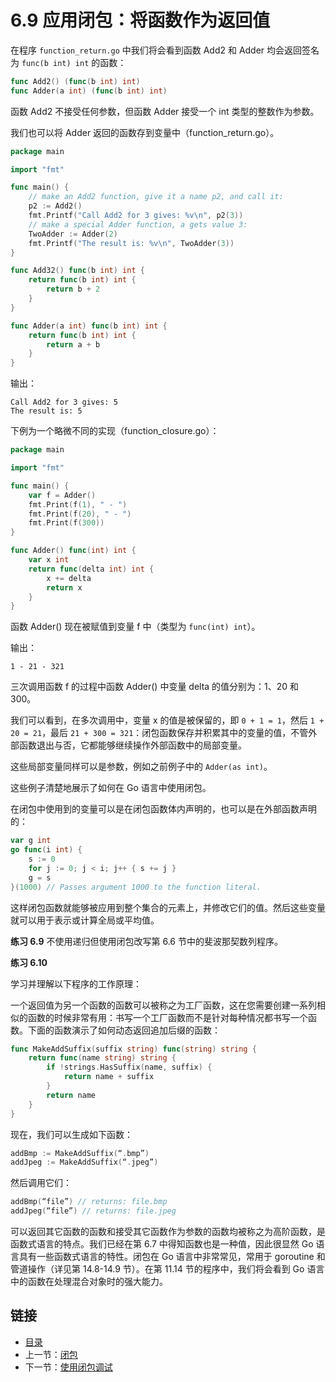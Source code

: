 # 6.9 应用闭包：将函数作为返回值

在程序 `function_return.go` 中我们将会看到函数 Add2 和 Adder 均会返回签名为 `func(b int) int` 的函数：

```go
func Add2() (func(b int) int)
func Adder(a int) (func(b int) int)
```

函数 Add2 不接受任何参数，但函数 Adder 接受一个 int 类型的整数作为参数。

我们也可以将 Adder 返回的函数存到变量中（function_return.go）。

```go
package main

import "fmt"

func main() {
	// make an Add2 function, give it a name p2, and call it:
	p2 := Add2()
	fmt.Printf("Call Add2 for 3 gives: %v\n", p2(3))
	// make a special Adder function, a gets value 3:
	TwoAdder := Adder(2)
	fmt.Printf("The result is: %v\n", TwoAdder(3))
}

func Add32() func(b int) int {
	return func(b int) int {
		return b + 2
	}
}

func Adder(a int) func(b int) int {
	return func(b int) int {
		return a + b
	}
}
```

输出：

```
Call Add2 for 3 gives: 5
The result is: 5
```

下例为一个略微不同的实现（function_closure.go）：

```go
package main

import "fmt"

func main() {
	var f = Adder()
	fmt.Print(f(1), " - ")
	fmt.Print(f(20), " - ")
	fmt.Print(f(300))
}

func Adder() func(int) int {
	var x int
	return func(delta int) int {
		x += delta
		return x
	}
}
```

函数 Adder() 现在被赋值到变量 f 中（类型为 `func(int) int`）。

输出：

	1 - 21 - 321

三次调用函数 f 的过程中函数 Adder() 中变量 delta 的值分别为：1、20 和 300。

我们可以看到，在多次调用中，变量 x 的值是被保留的，即 `0 + 1 = 1`，然后 `1 + 20 = 21`，最后 `21 + 300 = 321`：闭包函数保存并积累其中的变量的值，不管外部函数退出与否，它都能够继续操作外部函数中的局部变量。

这些局部变量同样可以是参数，例如之前例子中的 `Adder(as int)`。

这些例子清楚地展示了如何在 Go 语言中使用闭包。

在闭包中使用到的变量可以是在闭包函数体内声明的，也可以是在外部函数声明的：

```go
var g int
go func(i int) {
	s := 0
	for j := 0; j < i; j++ { s += j }
	g = s
}(1000) // Passes argument 1000 to the function literal.
```

这样闭包函数就能够被应用到整个集合的元素上，并修改它们的值。然后这些变量就可以用于表示或计算全局或平均值。

**练习 6.9** 不使用递归但使用闭包改写第 6.6 节中的斐波那契数列程序。

**练习 6.10** 

学习并理解以下程序的工作原理：

一个返回值为另一个函数的函数可以被称之为工厂函数，这在您需要创建一系列相似的函数的时候非常有用：书写一个工厂函数而不是针对每种情况都书写一个函数。下面的函数演示了如何动态返回追加后缀的函数：

```go
func MakeAddSuffix(suffix string) func(string) string {
	return func(name string) string {
		if !strings.HasSuffix(name, suffix) {
			return name + suffix
		}
		return name
	}
}
```

现在，我们可以生成如下函数：

```go
addBmp := MakeAddSuffix(“.bmp”)
addJpeg := MakeAddSuffix(“.jpeg”)
```

然后调用它们：

```go
addBmp(“file”) // returns: file.bmp
addJpeg(“file”) // returns: file.jpeg
```

可以返回其它函数的函数和接受其它函数作为参数的函数均被称之为高阶函数，是函数式语言的特点。我们已经在第 6.7 中得知函数也是一种值，因此很显然 Go 语言具有一些函数式语言的特性。闭包在 Go 语言中非常常见，常用于 goroutine 和管道操作（详见第 14.8-14.9 节）。在第 11.14 节的程序中，我们将会看到 Go 语言中的函数在处理混合对象时的强大能力。

## 链接

- [目录](directory.md)
- 上一节：[闭包](06.8.md)
- 下一节：[使用闭包调试](06.10.md)

